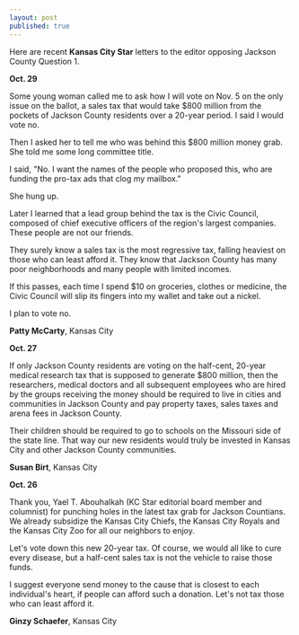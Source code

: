 ```yaml
---
layout: post
published: true
---
```


Here are recent **Kansas City Star** letters to the editor opposing Jackson County Question 1.

**Oct. 29**

Some young woman called me to ask how I will vote on Nov. 5 on the only issue on the ballot, a sales tax that would take $800 million from the pockets of Jackson County residents over a 20-year period. I said I would vote no.

Then I asked her to tell me who was behind this $800 million money grab. She told me some long committee title.

I said, "No. I want the names of the people who proposed this, who are funding the pro-tax ads that clog my mailbox."

She hung up.

Later I learned that a lead group behind the tax is the Civic Council, composed of chief executive officers of the region's largest companies. These people are not our friends.

They surely know a sales tax is the most regressive tax, falling heaviest on those who can least afford it. They know that Jackson County has many poor neighborhoods and many people with limited incomes.

If this passes, each time I spend $10 on groceries, clothes or medicine, the Civic Council will slip its fingers into my wallet and take out a nickel.

I plan to vote no.

**Patty McCarty**, Kansas City

**Oct. 27**

If only Jackson County residents are voting on the half-cent, 20-year medical research tax that is supposed to generate $800 million, then the researchers, medical doctors and all subsequent employees who are hired by the groups receiving the money should be required to live in cities and communities in Jackson County and pay property taxes, sales taxes and arena fees in Jackson County.

Their children should be required to go to schools on the Missouri side of the state line. That way our new residents would truly be invested in Kansas City and other Jackson County communities.

**Susan Birt**, Kansas City

**Oct. 26**

Thank you, Yael T. Abouhalkah (KC Star editorial board member and columnist) for punching holes in the latest tax grab for Jackson Countians. We already subsidize the Kansas City Chiefs, the Kansas City Royals and the Kansas City Zoo for all our neighbors to enjoy.

Let's vote down this new 20-year tax. Of course, we would all like to cure every disease, but a half-cent sales tax is not the vehicle to raise those funds. 

I suggest everyone send money to the cause that is closest to each individual's heart, if people can afford such a donation. Let's not tax those who can least afford it.

**Ginzy Schaefer**, Kansas City
